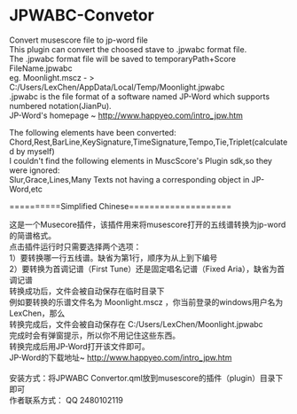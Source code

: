 # JPWABC-Convetor
Convert musescore file to jp-word file<br>
This plugin can convert the choosed stave to .jpwabc format file.<br>
The .jpwabc format file will be saved to temporaryPath+Score FileName.jpwabc<br>
eg. Moonlight.mscz - > C:/Users/LexChen/AppData/Local/Temp/Moonlight.jpwabc<br>
.jpwabc is the file format of a software named JP-Word which supports numbered notation(JianPu).<br>
JP-Word's homepage ~  http://www.happyeo.com/intro_jpw.htm<br>

The following elements have been converted:<br>
Chord,Rest,BarLine,KeySignature,TimeSignature,Tempo,Tie,Triplet(calculated by myself)<br>
I couldn't find the following elements in MuscScore's Plugin sdk,so they were ignored:<br>
Slur,Grace,Lines,Many Texts not having a corresponding object in JP-Word,etc<br>

==========Simplified Chinese====================<br>

这是一个Musecore插件，该插件用来将musescore打开的五线谱转换为jp-word的简谱格式。<br>
点击插件运行时只需要选择两个选项：<br>
1）要转换哪一行五线谱。缺省为第1行，顺序为从上到下编号<br>
2）要转换为首调记谱（First Tune）还是固定唱名记谱（Fixed Aria），缺省为首调记谱<br>
转换成功后，文件会被自动保存在临时目录下<br>
例如要转换的乐谱文件名为 Moonlight.mscz ，你当前登录的windows用户名为LexChen，那么<br>
转换完成后，文件会被自动保存在 C:/Users/LexChen/Moonlight.jpwabc<br>
完成时会有弹窗提示，所以你不用记住这些东西。<br>
转换完成后用JP-Word打开该文件即可。<br>
JP-Word的下载地址~  http://www.happyeo.com/intro_jpw.htm<br>
<br>
安装方式：将JPWABC Convertor.qml放到musescore的插件（plugin）目录下即可
<br>
作者联系方式：  QQ  2480102119<br>

